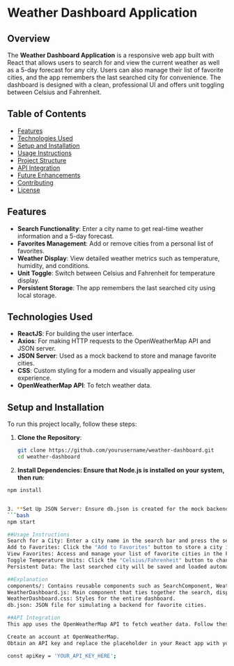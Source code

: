 # Weather Dashboard Application

## Overview
The **Weather Dashboard Application** is a responsive web app built with React that allows users to search for and view the current weather as well as a 5-day forecast for any city. Users can also manage their list of favorite cities, and the app remembers the last searched city for convenience. The dashboard is designed with a clean, professional UI and offers unit toggling between Celsius and Fahrenheit.

## Table of Contents
- [Features](#features)
- [Technologies Used](#technologies-used)
- [Setup and Installation](#setup-and-installation)
- [Usage Instructions](#usage-instructions)
- [Project Structure](#project-structure)
- [API Integration](#api-integration)
- [Future Enhancements](#future-enhancements)
- [Contributing](#contributing)
- [License](#license)

## Features
- **Search Functionality**: Enter a city name to get real-time weather information and a 5-day forecast.
- **Favorites Management**: Add or remove cities from a personal list of favorites.
- **Weather Display**: View detailed weather metrics such as temperature, humidity, and conditions.
- **Unit Toggle**: Switch between Celsius and Fahrenheit for temperature display.
- **Persistent Storage**: The app remembers the last searched city using local storage.

## Technologies Used
- **ReactJS**: For building the user interface.
- **Axios**: For making HTTP requests to the OpenWeatherMap API and JSON server.
- **JSON Server**: Used as a mock backend to store and manage favorite cities.
- **CSS**: Custom styling for a modern and visually appealing user experience.
- **OpenWeatherMap API**: To fetch weather data.

## Setup and Installation
To run this project locally, follow these steps:

1. **Clone the Repository**:
   ```bash
   git clone https://github.com/yourusername/weather-dashboard.git
   cd weather-dashboard
   
2. **Install Dependencies: Ensure that Node.js is installed on your system, then run**:
```bash
npm install


3. **Set Up JSON Server: Ensure db.json is created for the mock backend. Start the JSON server with**:
```bash
npm start

##Usage Instructions
Search for a City: Enter a city name in the search bar and press the search button to view the current weather and a 5-day forecast.
Add to Favorites: Click the "Add to Favorites" button to store a city in the favorites list.
View Favorites: Access and manage your list of favorite cities in the Favorites section.
Toggle Temperature Units: Click the "Celsius/Fahrenheit" button to change the temperature display unit.
Persistent Data: The last searched city will be saved and loaded automatically on your next visit.

##Explanation
components/: Contains reusable components such as SearchComponent, WeatherDisplay, and FavoriteComponent.
WeatherDashboard.js: Main component that ties together the search, display, and favorite functionalities.
WeatherDashboard.css: Styles for the entire dashboard.
db.json: JSON file for simulating a backend for favorite cities.

##API Integration
This app uses the OpenWeatherMap API to fetch weather data. Follow these steps to obtain an API key:

Create an account at OpenWeatherMap.
Obtain an API key and replace the placeholder in your React app with your key.

const apiKey = 'YOUR_API_KEY_HERE';
